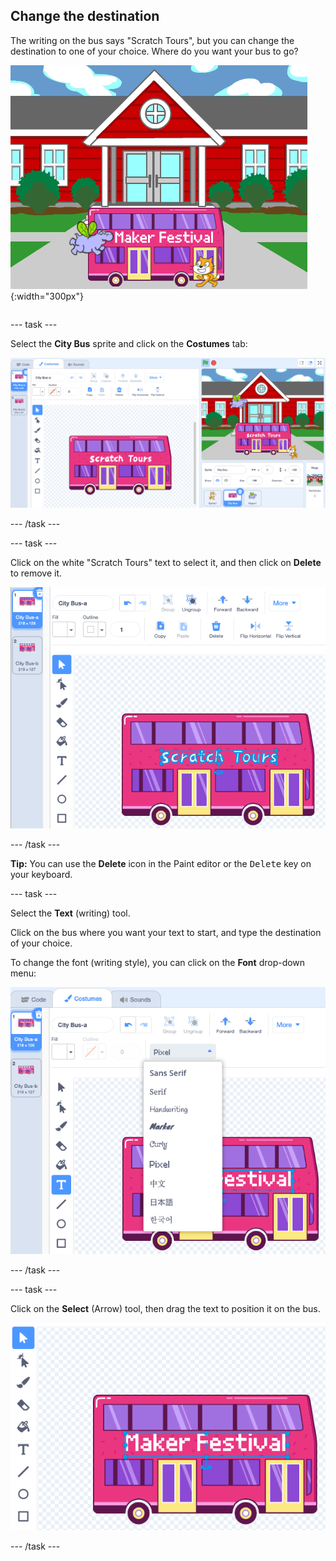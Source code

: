 ## Change the destination

<div style="display: flex; flex-wrap: wrap">
<div style="flex-basis: 200px; flex-grow: 1; margin-right: 15px;">
The writing on the bus says "Scratch Tours", but you can change the destination to one of your choice. Where do you want your bus to go?  
</div>
<div>

![The bus with "Maker Festival" text.](images/maker-bus.png){:width="300px"}

</div>
</div>

--- task ---

Select the **City Bus** sprite and click on the **Costumes** tab:

![The costume in the Paint editor.](images/costumes-bus-sprite-highlighted.png)

--- /task ---

--- task ---

Click on the white "Scratch Tours" text to select it, and then click on **Delete** to remove it.

![](images/bus-delete-text.png)

--- /task ---

**Tip:** You can use the **Delete** icon in the Paint editor or the <kbd>Delete</kbd> key on your keyboard.

--- task ---

Select the **Text** (writing) tool.

Click on the bus where you want your text to start, and type the destination of your choice.

To change the font (writing style), you can click on the **Font** drop-down menu:

![The 'Font' menu selected at the top middle of the Paint editor.](images/bus-text-font.png)

--- /task ---

--- task ---

Click on the **Select** (Arrow) tool, then drag the text to position it on the bus.

![](images/bus-destination-centered.png)

--- /task ---
